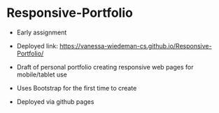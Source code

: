 # Responsive-Portfolio 
 
- Early assignment 

- Deployed link: https://vanessa-wiedeman-cs.github.io/Responsive-Portfolio/
 
- Draft of personal portfolio creating responsive web pages for mobile/tablet use   
 
- Uses Bootstrap for the first time to create   
 
- Deployed via github pages 
